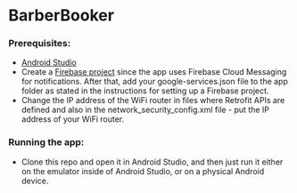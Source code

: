 <h1>BarberBooker</h1>

<h3>Prerequisites:</h3>
<ul>
  <li><a href="https://developer.android.com/studio?gad_source=1&gclid=Cj0KCQjwzva1BhD3ARIsADQuPnVLDl7pvuZJGha9hwxGW4PFWbt7xTapJh_SwvthThDybV_IxZaGPHwaAq78EALw_wcB&gclsrc=aw.ds">Android Studio</a></li>
  <li>Create a <a href="https://console.firebase.google.com/">Firebase project</a> since the app uses Firebase Cloud Messaging for notifications. After that, add your google-services.json file to the app folder as stated in the instructions for setting up a Firebase project.</li>
  <li>Change the IP address of the WiFi router in files where Retrofit APIs are defined and also in the network_security_config.xml file - put the IP address of your WiFi router.</li>
</ul>


<h3>Running the app:</h3>
  <ul>
    <li>Clone this repo and open it in Android Studio, and then just run it either on the emulator inside of Android Studio, or on a physical Android device.</li>
  </ul>
